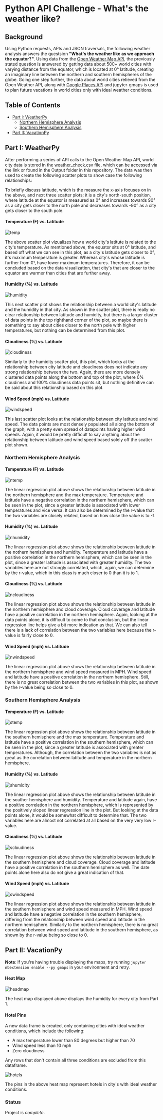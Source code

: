 # Python API Challenge - What's the weather like? 

## Background ##

Using Python requests, APIs and JSON traversals, the following weather analysis answers the questsion __"What's the weather like as we approach the equator?"__. Using data from the [Open Weather Map API](https://openweathermap.org/api), the previously stated question is answered by getting data about 500+ world cities with varying distance from the equator, which is located at 0&deg; latitude, creating an imaginary line between the northern and southern hemispheres of the globe. Going one step further, the data about world cities retieved from the Open Weather API, along with [Google Places API](https://developers.google.com/places/web-service/overview) and jupyter-gmaps is used to plan future vacations in world cities only with ideal weather conditions. 

## Table of Contents ## 
* [Part I: WeatherPy](#part-i-weatherpy)
  * [Northern Hemisphere Analysis](#northern-hemisphere-analysis)
  * [Southern Hemisphere Analysis](#southern-hemisphere-analysis)
* [Part II: VacationPy](#part-ii-vacationpy)


## Part I: WeatherPy ## 
After performing a series of API calls to the Open Weather Map API, world city data is stored in the [weather_check.csv](https://github.com/cveras33/python-api-challenge/blob/main/Output/weather_check.csv) file, which can be accessed via the link or found in the Output folder in this repository. The data was then used to create the following scatter plots to show case the following relationships: 

To briefly discuss latitude, which is the measure the x-axis focuses on in the above, and next three scatter plots; it is a city's north-south position, where latitude at the equator is measured as 0&deg; and increases towards 90&deg; as a city gets closer to the north pole and decreases towards -90° as a city gets closer to the south pole.

#### Temperature (F) vs. Latitude ####
![temp](https://github.com/cveras33/python-api-challenge/blob/main/Images/lat_vs_temp.png)

The above scatter plot vizualizes how a world city's latitute is related to the city's temperature. As mentioned above, the equator sits at 0° latitude, and based off what we can see in this plot, as a city's latitude gets closer to 0&deg;, it's maximum temperature is greater. Whereas city's whose latitude is further from 0&deg;, have lower maximum temperatures. Therefore, it can be concluded based on the data visualization, that city's that are closer to the equator are warmer than cities that are further away.

#### Humidity (%) vs. Latitude ####
![humidity](https://github.com/cveras33/python-api-challenge/blob/main/Images/lat_vs_humidity.png)

This next scatter plot shows the relationship between a world city's latitude and the humidity in that city. As shown in the scatter plot, there is really no clear relationship between latitude and humidity, but there is a larger cluster of data points in the top righthand corner of the plot, so maybe there is something to say about cities closer to the north pole with higher temperatures, but nothing can be determined from this plot.

#### Cloudiness (%) vs. Latitude ####
![cloudiness](https://github.com/cveras33/python-api-challenge/blob/main/Images/lat_vs_cloudiness.png)

Similarly to the humidity scatter plot, this plot, which looks at the relationship between city latitude and cloudiness does not indicate any strong relationship between the two. Again, there are more densely clustered data points along the bottom and top of the plot, where 0% cloudiness and 100% cloudiness data points sit, but nothing definitive can be said about this relationship based on this plot.

#### Wind Speed (mph) vs. Latitude ####
![windspeed](https://github.com/cveras33/python-api-challenge/blob/main/Images/lat_vs_wind_speed.png)

This last scatter plot looks at the relationship between city latitude and wind speed. The data points are most densely populated all along the bottom of the graph, with a pretty even spread of datapoints having higher wind speeds. Again, it would be pretty difficult to say anything about the relationship between latitude and wind speed based solely off the scatter plot shown.

### Northern Hemisphere Analysis ### 

#### Temperature (F) vs. Latitude ####
![ntemp](https://github.com/cveras33/python-api-challenge/blob/main/Images/northern_max_temp_linregress.png)

The linear regression plot above shows the relationship between latitude in the northern hemisphere and the max temperature. Temperature and latitude have a negative correlation in the northern hemisphere, which can be seen in the plot, since a greater latitude is associated with lower temperatures and vice versa. It can also be determined by the r-value that the two variables are closely related, based on how close the value is to -1.

#### Humidity (%) vs. Latitude ####
![nhumidity](https://github.com/cveras33/python-api-challenge/blob/main/Images/northern_humidity_linregress.png)

The linear regression plot above shows the relationship between latitude in the nothern hemisphere and humidity. Temperature and latitude have a positive correlation in the northern hemisphere, which can be seen in the plot, since a greater latitude is associated with greater humidity. The two variables here are not strongly correlated, which, again, we can determine by the r-value, which in this class is much closer to 0 than it is to 1.

#### Cloudiness (%) vs. Latitude ####
![ncloudiness](https://github.com/cveras33/python-api-challenge/blob/main/Images/northern_clousiness_linregress.png)

The linear regression plot above shows the relationship between latitude in the northern hemisphere and cloud coverage. Cloud coverage and latitude have a positive correlation in the northern hemisphere. Again, looking at the data points alone, it is difficult to come to that conclusion, but the linear regression line helps give a bit more indication as that. We can also tell there is a lack of correlation between the two variables here because the r-value is fairly close to 0.

#### Wind Speed (mph) vs. Latitude ####
![nwindspeed](https://github.com/cveras33/python-api-challenge/blob/main/Images/northern_wind_linregress.png)

The linear regression plot above shows the relationship between latitude in the northern hemisphere and wind speed measured in MPH. Wind speed and latitude have a positive correlation in the northern hemisphere. Still, there is no great correlation between the two variables in this plot, as shown by the r-value being so close to 0.

### Southern Hemisphere Analysis ### 

#### Temperature (F) vs. Latitude ####
![stemp](https://github.com/cveras33/python-api-challenge/blob/main/Images/southern_max_temp_linregress.png)

The linear regression plot above shows the relationship between latitude in the southern hemisphere and the max temperature. Temperature and latitude have a positive correlation in the southern hemisphere, which can be seen in the plot, since a greater latitude is associated with greater temperatures. Although, the correlation between the two variables is not as great as the correlation between latitude and temperature in the northern hemisphere.

#### Humidity (%) vs. Latitude ####
![shumidity](https://github.com/cveras33/python-api-challenge/blob/main/Images/southern_humidity_linregress.png)

The linear regression plot above shows the relationship between latitude in the souther hemisphere and humidity. Temperature and latitude again, have a positive correlation in the northern hemisphere, which is represented by the positively sloped linear regression line in the plot. But looking at the data points alone, it would be somewhat difficult to determine that. The two variables here are almost not correlated at all based on the very very low r-value.

#### Cloudiness (%) vs. Latitude ####
![scloudiness](https://github.com/cveras33/python-api-challenge/blob/main/Images/southern_cloudiness_linregress.png)

The linear regression plot above shows the relationship between latitude in the southern hemisphere and cloud coverage. Cloud coverage and latitude have a positive correlation in the southern hemisphere as well. The date points alone here also do not give a great indication of that.

#### Wind Speed (mph) vs. Latitude ####
![swindspeed](https://github.com/cveras33/python-api-challenge/blob/main/Images/southern_wind_linregress.png)

The linear regression plot above shows the relationship between latitude in the southern hemisphere and wind speed measured in MPH. Wind speed and latitude have a negative correlation in the southern hemisphere, differing from the relationship between wind speed and latitude in the northern hemisphere. Similarly to the northern hemisphere, there is no great correlation between wind speed and latitude in the southern hemisphere, as shown by the r-value being so close to 0.

## Part II: VacationPy ##

__Note__: If you're having trouble displaying the maps, try running `jupyter nbextension enable --py gmaps` in your environment and retry. 

#### Heat Map #### 
![headmap](https://github.com/cveras33/python-api-challenge/blob/main/Images/heat_map.png)

The heat map displayed above displays the humidity for every city from Part 1. 

#### Hotel Pins #### 

A new data frame is created, only containing cities with ideal weather conditions, which include the following:
* A max temperature lower than 80 degrees but higher than 70 
* Wind speed less than 10 mph
* Zero cloudiness

Any rows that don't contain all three conditions are excluded from this dataframe. 

![hotels](https://github.com/cveras33/python-api-challenge/blob/main/Images/hotel_heat_map.png)

The pins in the above heat map represent hotels in city's with ideal weather conditions. 

### Status ### 
Project is *complete*. 
